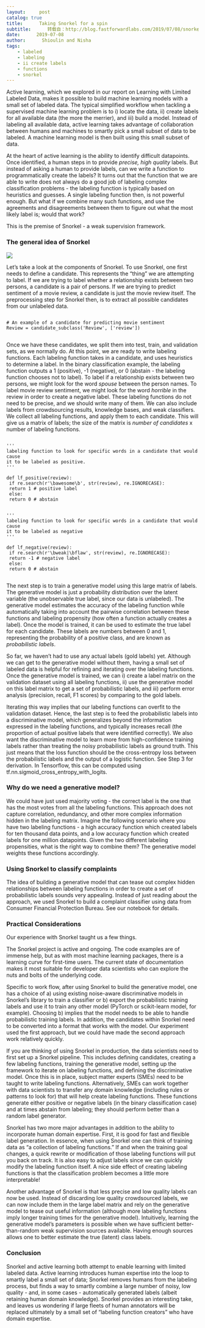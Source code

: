 ```yaml
---
layout:     post
catalog: true
title:      Taking Snorkel for a spin
subtitle:      转载自：http://blog.fastforwardlabs.com/2019/07/08/snorkel_final.html
date:      2019-07-08
author:      Shioulin and Nisha
tags:
    - labeled
    - labeling
    - ii create labels
    - functions
    - snorkel
---
```


Active learning, which we explored in our report on Learning with Limited
Labeled Data, makes it possible to build machine learning models with a small
set of labeled data. The typical simplified workflow when tackling a supervised
machine learning problem is to i) locate the data, ii) create labels for all
available data (the more the merrier), and iii) build a model. Instead of
labeling all available data, active learning takes advantage of collaboration
between humans and machines to smartly pick a small subset of data to be
labeled. A machine learning model is then built using this small subset of data.

At the heart of active learning is the ability to identify difficult
datapoints. Once identified, a human steps in to provide *precise, high quality*
labels. But instead of asking a human to provide labels, can we write a function to
programmatically create the labels? It turns out that the function that we are able to
write does not always do a good job of labeling complex classification problems - 
the labeling function is typically based on heuristics and guesses. A single
labeling function then, is not powerful enough. But what if we combine many such 
functions, and use the agreements and disagreements between them to figure out what 
the most likely label is; would that work?

This is the premise of Snorkel - a weak supervision framework.

### The general idea of Snorkel

![](http://blog.fastforwardlabs.com/images/2019/07/snorkel_overview-1562618731259.png)


Let’s take a look at the components of Snorkel. To use Snorkel, one first needs
to define a candidate. This represents the “thing” we are attempting to
label. If we are trying to label whether a relationship exists between two
persons, a candidate is a pair of persons. If we are trying to predict sentiment
of a movie review, a candidate is just the movie review itself. The preprocessing 
step for Snorkel then, is to extract all possible candidates from our 
unlabeled data.

```

# An example of a candidate for predicting movie sentiment
Review = candidate_subclass('Review', ['review'])


```

Once we have these candidates, we split them into test, train, and validation
sets, as we normally do. At this point, we are ready to write labeling
functions. Each labeling function takes in a candidate, and uses heuristics to
determine a label. In the binary classification example, the labeling function
outputs a 1 (positive), -1 (negative), or 0 (abstain - the labeling function
chooses not to label). To label if a relationship exists between two persons, we
might look for the word *spouse* between the person names. To label movie review
sentiment, we might look for the word *horrible* in the review in order to
create a negative label. These labeling functions do not need to be precise, and
we should write many of them. We can also include labels from crowdsourcing
results, knowledge bases, and weak classifiers. We collect all labeling
functions, and apply them to each candidate. This will give us a matrix of
labels; the size of the matrix is *number of candidates* x number of labeling
functions.

```

'''
labeling function to look for specific words in a candidate that would cause
it to be labeled as positive. 
'''

def lf_positive(review):
 if re.search(r'\bawesome\b', str(review), re.IGNORECASE):
 return 1 # positive label
 else:
 return 0 # abstain


'''
labeling function to look for specific words in a candidate that would cause
it to be labeled as negative
'''

def lf_negative(review):
 if re.search(r'\bweak|\bflaw', str(review), re.IGNORECASE):
 return -1 # negative label
 else:
 return 0 # abstain


```

The next step is to train a generative model using this large matrix of
labels. The generative model is just a probability distribution over the latent
variable (the unobservable true label, since our data is unlabeled). The
generative model estimates the accuracy of the labeling function while automatically 
taking into account the pairwise correlation between these functions and labeling
propensity (how often a function actually creates a label). Once the model is
trained, it can be used to estimate the true label for each candidate. These
labels are numbers between 0 and 1, representing the probability of a positive
class, and are known as *probabilistic labels*.

So far, we haven’t had to use any actual labels (gold labels) yet. Although we
can get to the generative model without them, having a small set of labeled data
is helpful for refining and iterating over the labeling functions. Once the
generative model is trained, we can i) create a label matrix on the validation
dataset using all labeling functions, ii) use the generative model on this label
matrix to get a set of probabilistic labels, and iii) perform error analysis
(precision, recall, F1 scores) by comparing to the gold labels.

Iterating this way implies that our labeling functions can overfit to the
validation dataset. Hence, the last step is to feed the probabilistic labels into
a discriminative model, which generalizes beyond the information expressed in
the labeling functions, and typically increases recall (the proportion of actual
positive labels that were identified correctly). We also want the discriminative
model to learn more from high-confidence training labels rather than treating
the noisy probabilistic labels as ground truth. This just means that the loss
function should be the cross-entropy loss between the probabilistic labels and
the output of a logistic function. See Step 3 for
derivation. In
Tensorflow, this can be computed using tf.nn.sigmoid_cross_entropy_with_logits.

### Why do we need a generative model?

We could have just used majority voting - the correct label is the one that has
the most votes from all the labeling functions. This approach does not capture
correlation, redundancy, and other more complex information hidden in the
labeling matrix. Imagine the following
scenario where you
have two labeling functions - a high accuracy function which created labels for
ten thousand data points, and a low accuracy function which created labels for
one million datapoints. Given the two different labeling propensities, what is the
right way to combine them? The generative model weights these functions
accordingly.

### Using Snorkel to classify complaints

The idea of building a generative model that can tease out complex hidden
relationships between labeling functions in order to create a set of
probabilistic labels sounds very appealing. Instead of just reading about the
approach, we used Snorkel to build a complaint classifier using data from
Consumer Financial Protection
Bureau. See
our notebook for details.

### Practical Considerations

Our experience with Snorkel taught us a few things.

The Snorkel project is active and ongoing. The code
examples are of
immense help, but as with most machine learning packages, there is a learning
curve for first-time users. The current state of documentation makes it most
suitable for developer data scientists who can explore the nuts and bolts of the
underlying code.

Specific to work flow, after using Snorkel to build the generative model, one
has a choice of a) using existing noise-aware discriminative models in Snorkel’s
library to train a classifier or b) export the probabilistic training labels and
use it to train any other model (PyTorch or scikit-learn model, for
example). Choosing b) implies that the model needs to be able to handle
probabilistic training labels. In addition, the candidates within Snorkel need
to be converted into a format that works with the model. Our experiment used the
first approach, but we could have made the second approach work relatively
quickly.

If you are thinking of using Snorkel in production, the data scientists need to
first set up a Snorkel pipeline. This includes defining candidates, creating a
few labeling functions, training the generative model, setting up the framework
to iterate on labeling functions, and defining the discriminative model. Once
this is in place, subject matter experts (SMEs) need to be taught to write
labeling functions. Alternatively, SMEs can work together with data scientists
to transfer any domain knowledge (including rules or patterns to look for) that
will help create labeling functions. These functions generate either positive or
negative labels (in the binary classification case) and at times abstain from
labeling; they should perform better than a random label generator.

Snorkel has two more major advantages in addition to the ability to incorporate
human domain expertise. First, it is good for fast and flexible label
generation. In essence, when using Snorkel one can think of training data as “a
collection of labeling functions.” If and when the training goal changes, a
quick rewrite or modification of those labeling functions will put you back on
track. It is also easy to adjust labels since we can quickly modify the labeling
function itself. A nice side effect of creating labeling functions is that the
classification problem becomes a little more interpretable!

Another advantage of Snorkel is that less precise and low quality labels can now
be used. Instead of discarding low quality crowdsourced labels, we can now
include them in the large label matrix and rely on the generative model to tease
out useful information (although more labeling functions imply longer training
times for the generative model). Intuitively, learning the generative model’s
parameters is possible when we have sufficient better-than-random weak
supervision sources available. Having enough sources allows one to better
estimate the true (latent) class labels.

### Conclusion

Snorkel and active learning both attempt to enable learning with limited labeled
data. Active learning introduces human expertise into the loop to smartly label a
small set of data; Snorkel removes humans from the labeling process, but finds a
way to smartly combine a large number of noisy, low quality - and, in some cases -
automatically generated labels (albeit retaining human domain
knowledge). Snorkel provides an interesting take, and leaves us wondering if
large fleets of human annotators will be replaced ultimately by a small set of
“labeling function creators” who have domain expertise.
